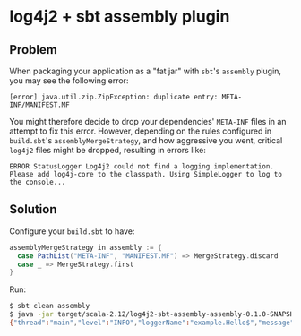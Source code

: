 # log4j2 + sbt assembly plugin

## Problem

When packaging your application as a "fat jar" with `sbt`'s `assembly` plugin, you may see the following error:
```
[error] java.util.zip.ZipException: duplicate entry: META-INF/MANIFEST.MF
```

You might therefore decide to drop your dependencies' `META-INF` files in an attempt to fix this error.
However, depending on the rules configured in `build.sbt`'s `assemblyMergeStrategy`, and how aggressive you went, critical `log4j2` files might be dropped, resulting in errors like:
```
ERROR StatusLogger Log4j2 could not find a logging implementation. Please add log4j-core to the classpath. Using SimpleLogger to log to the console...
```

## Solution

Configure your `build.sbt` to have:

```scala
assemblyMergeStrategy in assembly := {
  case PathList("META-INF", "MANIFEST.MF") => MergeStrategy.discard
  case _ => MergeStrategy.first
}
```

Run:
```bash
$ sbt clean assembly
$ java -jar target/scala-2.12/log4j2-sbt-assembly-assembly-0.1.0-SNAPSHOT.jar
{"thread":"main","level":"INFO","loggerName":"example.Hello$","message":"hello","endOfBatch":false,"loggerFqcn":"org.apache.logging.log4j.scala.Logger$","instant":{"epochSecond":1525709528,"nanoOfSecond":179000000},"threadId":1,"threadPriority":5,"timestamp":"2018-05-07T17:12:08.179+0100"}
```
